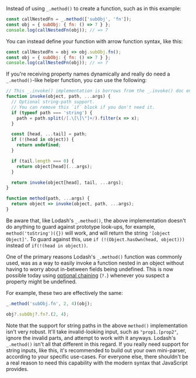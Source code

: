Instead of using `_.method()` to create a function, such as in this example:

```javascript
const callNestedFn = _.method(['subObj', 'fn']);
const obj = { subObj: { fn: () => 7 } };
console.log(callNestedFn(obj)); // => 7
```

You can instead define your function with arrow function syntax, like this:

```javascript
const callNestedFn = obj => obj.subObj.fn();
const obj = { subObj: { fn: () => 7 } };
console.log(callNestedFn(obj)); // => 7
```

If you're receiving property names dynamically and really do need a `_.method()`-like helper function, you can use the following:

```javascript
// This _.invoke() implementation is borrows from the _.invoke() doc entry.
function invoke(object, path, ...args) {
  // Optional string-path support.
  // You can remove this `if` block if you don't need it.
  if (typeof path === 'string') {
    path = path.split(/[.\[\]\"]+/).filter(x => x);
  }

  const [head, ...tail] = path;
  if (!(head in object)) {
    return undefined;
  }

  if (tail.length === 0) {
    return object[head](...args);
  }

  return invoke(object[head], tail, ...args);
}

function method(path, ...args) {
  return object => invoke(object, path, ...args);
}
```

Be aware that, like Lodash's `_.method()`, the above implementation doesn't do anything to guard against prototype look-ups, for example, `method('toString')({})` will work, and will return the string `'[object Object]'`. To guard against this, use `if (!(Object.hasOwn(head, object)))` instead of `if(!(head in object))`.

One of the primary reasons Lodash's `_.method()` function was commonly used, was as a way to easily invoke a function nested in an object without having to worry about in-between fields being undefined. This is now possible today using [optional chaining](https://developer.mozilla.org/en-US/docs/Web/JavaScript/Reference/Operators/Optional_chaining) (`?.`) whenever you suspect a property might be undefined.

For example, these two are effectively the same:

```javascript
_.method('subObj.fn', 2, 4)(obj);

obj?.subObj?.fn?.(2, 4);
```

Note that the support for string paths in the above `method()` implementation isn't very robust. It'll take invalid-looking input, such as `"prop1.[prop2"`, ignore the invalid parts, and attempt to work with it anyways. Lodash's `_.method()` isn't all that different in this regard. If you really need support for string inputs, like this, it's recommended to build out your own mini-parser, according to your specific use-cases. For everyone else, there shouldn't be a real reason to need this capability with the modern syntax that JavaScript provides.
